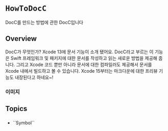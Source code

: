 # ``HowToDocC``

DocC를 만드는 방법에 관한 DocC입니다

## Overview

DocC가 무엇인가?
Xcode 13에 문서 기능이 소개 됐어요.
DocC라고 부르는 이 기능은 Swift 프레임워크 및 패키지에 대한 문서를 작성하고
읽는 새로운 방법을 제공해 줍니다. 그리고 Xcode 코드 뿐만 아니라
문서에 대한 컴파일러도 제공해서 문서를 Xcode 내에서 빌드하고 볼 수 있습니다.
Xcode 15부터는 마크다운에 대한 프리뷰 기능도 내장된다고 하네요~!

### 이미지

## Topics

### 

- <!--@START_MENU_TOKEN@-->``Symbol``<!--@END_MENU_TOKEN@-->
